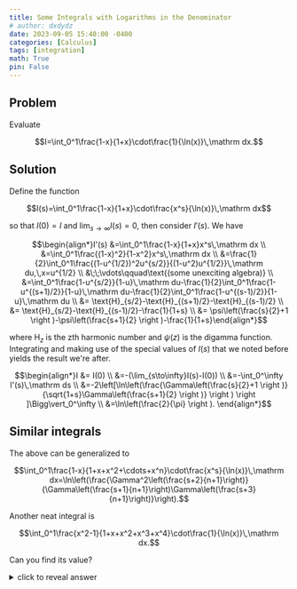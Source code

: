 ```yaml
---
title: Some Integrals with Logarithms in the Denominator
# author: dxdydz
date: 2023-09-05 15:40:00 -0400
categories: [Calculus]
tags: [integration]
math: True
pin: False
---
```


## Problem

Evaluate

$$I=\int_0^1\frac{1-x}{1+x}\cdot\frac{1}{\ln(x)}\,\mathrm dx.$$

## Solution

Define the function

$$I(s)=\int_0^1\frac{1-x}{1+x}\cdot\frac{x^s}{\ln(x)}\,\mathrm dx$$

so that $I(0)=I$ and $\lim_{s\to\infty}I(s)=0$, then consider $I'(s)$. We have

$$\begin{align*}I'(s) &=\int_0^1\frac{1-x}{1+x}x^s\,\mathrm dx \\  &=\int_0^1\frac{(1-x)^2}{1-x^2}x^s\,\mathrm dx \\  &=\frac{1}{2}\int_0^1\frac{(1-u^{1/2})^2u^{s/2}}{(1-u^2)u^{1/2}}\,\mathrm du,\,x=u^{1/2} \\  &\;\;\vdots\qquad\text{(some unexciting algebra)} \\  &=\int_0^1\frac{1-u^{s/2}}{1-u}\,\mathrm du-\frac{1}{2}\int_0^1\frac{1-u^{(s+1)/2}}{1-u}\,\mathrm du-\frac{1}{2}\int_0^1\frac{1-u^{(s-1)/2}}{1-u}\,\mathrm du \\  &= \text{H}_{s/2}-\text{H}_{(s+1)/2}-\text{H}_{(s-1)/2} \\ &= \text{H}_{s/2}-\text{H}_{(s-1)/2}-\frac{1}{1+s} \\ &= \psi\left(\frac{s}{2}+1 \right )-\psi\left(\frac{s+1}{2} \right )-\frac{1}{1+s}\end{align*}$$

where $\text{H}_z$ is the zth harmonic number and $\psi(z)$ is the digamma function. Integrating and making use of the special values of $I(s)$ that we noted before yields the result we're after.

$$\begin{align*}I &= I(0) \\  &=-(\lim_{s\to\infty}I(s)-I(0)) \\  &=-\int_0^\infty I'(s)\,\mathrm ds \\  &=-2\left[\ln\left(\frac{\Gamma\left(\frac{s}{2}+1 \right )}{\sqrt{1+s}\Gamma\left(\frac{s+1}{2} \right )} \right ) \right ]\Bigg\vert_0^\infty \\  &=\ln\left(\frac{2}{\pi} \right ). \end{align*}$$

## Similar integrals

The above can be generalized to

$$\int_0^1\frac{1-x}{1+x+x^2+\cdots+x^n}\cdot\frac{x^s}{\ln(x)}\,\mathrm dx=\ln\left(\frac{\Gamma^2\left(\frac{s+2}{n+1}\right)}{\Gamma\left(\frac{s+1}{n+1}\right)\Gamma\left(\frac{s+3}{n+1}\right)}\right).$$

Another neat integral is

$$\int_0^1\frac{x^2-1}{1+x+x^2+x^3+x^4}\cdot\frac{1}{\ln(x)}\,\mathrm dx.$$

Can you find its value?

<details> 
  <summary>click to reveal answer </summary>
   ln(&phi;) where &phi; is the golden ratio
</details>
